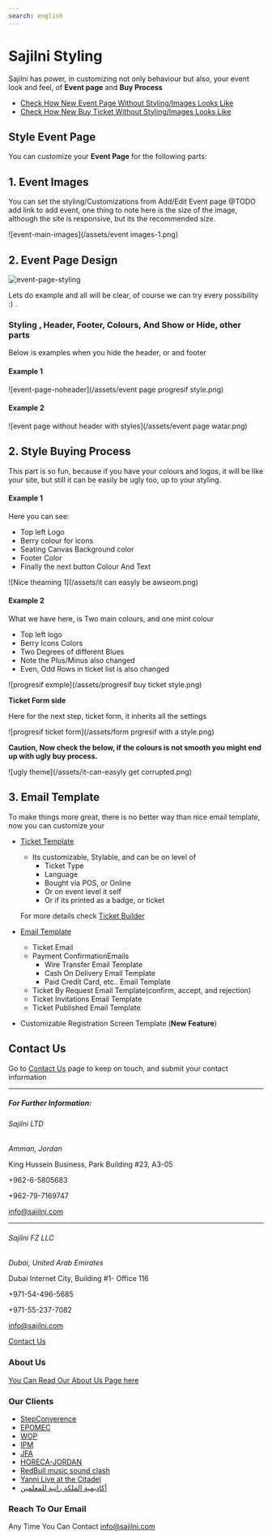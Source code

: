 ```yaml
---
search: english
---
```


# Sajilni Styling



Sajilni has power, in customizing not only behaviour but also, your event look and feel, of **Event page** and **Buy Process**

* [Check How New Event Page Without Styling/Images Looks Like](/assets/event-before-any-customization.webm)
* [Check How New Buy Ticket Without Styling/Images Looks Like](/assets/buyticket-normal.png)



## Style Event Page

You can customize your **Event Page** for the following parts:

## 1. **Event Images**

You can set the styling/Customizations from Add/Edit Event page @TODO add link to add event, one thing to note here is the size of the image, although the site is responsive, but its the recommended size.

![event-main-images](/assets/event images-1.png)





## **2. Event Page Design**

![event-page-styling](/assets/event-page-styling.png)



Lets do example and all will be clear, of course we can try every possibility :) .

###  Styling , Header, Footer, Colours, And Show or Hide, other parts

Below is examples when you hide the header, or and footer

#### 	Example 1

![event-page-noheader](/assets/event page progresif style.png)



#### 	Example 2

![event page without header with styles](/assets/event page watar.png)







## 2. Style Buying Process



This part is so fun, because if you have your colours and logos, it will be like your site, but still it can be easily be ugly too, up to your styling.



#### Example 1

Here you can see:

* Top left Logo
* Berry colour for icons
* Seating Canvas Background color
* Footer Color
* Finally the next button Colour And Text

![Nice theaming 1](/assets/it can easyly be awseom.png)



#### Example 2

What we have here, is Two main colours, and one mint colour

* Top left logo
* Berry Icons Colors
* Two Degrees of different Blues
* Note the Plus/Minus also changed
* Even, Odd Rows in ticket list is also changed

![progresif exmple](/assets/progresif buy ticket style.png)



**Ticket Form side**

Here for the next step, ticket form, it inherits all the settings

![progresif ticket form](/assets/form prgresif with a style.png)



**Caution, Now check the below, if the colours is not smooth you might end up with ugly buy process.**

![ugly theme](/assets/it-can-easyly get corrupted.png)



## 3. Email Template

To make things more great, there is no better way than nice email template, now you can customize your 

* [Ticket Template](https://www.sajilni.com/ticket/build/build.html)

  * Its customizable, Stylable, and can be on level of 
    * Ticket Type
    * Language
    * Bought via POS, or Online
    * Or on event level it self
    * Or if its printed as a badge, or ticket

  For more details check [Ticket Builder](/home?id=_2-9-2-ticket-builder)

* [Email Template](https://www.sajilni.com/mail/build/build.html)

  * Ticket Email
  * Payment ConfirmationEmails
    * Wire Transfer Email Template
    * Cash On Delivery Email Template
    * Paid Credit Card, etc.. Email Template
  * Ticket By Request Email Template(confirm, accept, and rejection)
  * Ticket Invitations Email Template
  * Ticket Published Email Template

* Customizable Registration Screen Template (**New Feature**)






## Contact Us

Go to [Contact Us](https://www.sajilni.com/info/contact-us.html) page to keep on touch, and submit your contact information

------

##### For Further Information:

###### Sajilni LTD

*Amman, Jordan*

King Hussein Business, Park Building #23, A3-05

 +962-6-5805683

 +962-79-7169747

 [info@sajilni.com](mailto:info@sajilni.com)

------

###### Sajilni FZ LLC

*Dubai, United Arab Emirates*

Dubai Internet City, Building #1- Office 116

 +971-54-496-5685

 +971-55-237-7082

 [info@sajilni.com](mailto:info@sajilni.com)

[Contact Us](https://www.sajilni.com/info/contact-us.html)



### About Us

[You Can Read Our About Us Page here](https://www.sajilni.com/info/about-us.html)



### Our Clients

- [StepConverence](https://stepconference.com/)
- [EPOMEC](http://www.epomec.ae/)
- [WOP](https://www.wop-dubai.com/about/event-profile.html)
- [IPM](https://www.ipm-dubai.net/)
- [JFA](https://www.jfa.com.jo/en/)
- [HORECA-JORDAN](http://www.horeca-jordan.com/)
- [RedBull music sound clash](https://www.redbull.com/mea-en/events/red-bull-music-soundclash-jordan-2018)
- [Yanni Live at the Citadel](https://www.facebook.com/events/1640407439614264/)
- [أكاديمية الملكة رانية للمعلمين](http://www.qrta.edu.jo/)

### Reach To Our Email

Any Time You Can Contact [info@sajilni.com](info@sajilni.com)

